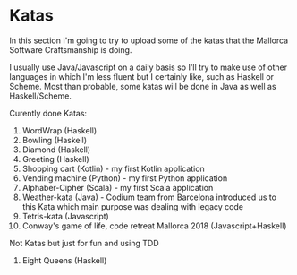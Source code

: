 # Katas

In this section I'm going to try to upload some of the katas that the Mallorca Software Craftsmanship is doing.

I usually use Java/Javascript on a daily basis so I'll try to make use of other languages in which I'm less fluent but I certainly like, such as Haskell or Scheme. Most than probable, some katas will be done in Java as well as Haskell/Scheme.

Curently done Katas:

 1. WordWrap (Haskell)
 2. Bowling (Haskell)
 3. Diamond (Haskell)
 4. Greeting (Haskell)
 5. Shopping cart (Kotlin) - my first Kotlin application
 6. Vending machine (Python) - my first Python application
 7. Alphaber-Cipher (Scala) - my first Scala application
 8. Weather-kata (Java) - Codium team from Barcelona introduced us to this Kata which main purpose was dealing with legacy code
 9. Tetris-kata (Javascript)
 10. Conway's game of life, code retreat Mallorca 2018 (Javascript+Haskell)

 Not Katas but just for fun and using TDD

 1. Eight Queens (Haskell) 
